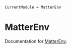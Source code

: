 ```@meta
CurrentModule = MatterEnv
```

# MatterEnv

Documentation for [MatterEnv](https://github.com/YaozhenghangMa/MatterEnv.jl).

```@index
```
